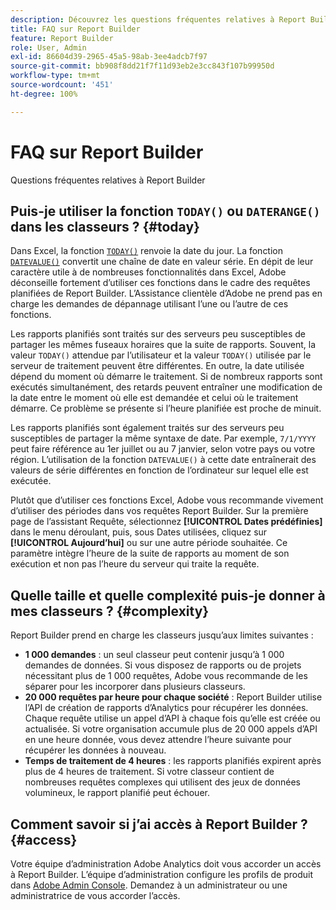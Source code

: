 ```yaml
---
description: Découvrez les questions fréquentes relatives à Report Builder.
title: FAQ sur Report Builder
feature: Report Builder
role: User, Admin
exl-id: 86604d39-2965-45a5-98ab-3ee4adcb7f97
source-git-commit: bb908f8dd21f7f11d93eb2e3cc843f107b99950d
workflow-type: tm+mt
source-wordcount: '451'
ht-degree: 100%

---
```


# FAQ sur Report Builder

Questions fréquentes relatives à Report Builder

## Puis-je utiliser la fonction `TODAY()` ou `DATERANGE()` dans les classeurs ? {#today}

Dans Excel, la fonction [`TODAY()`](https://support.microsoft.com/fr-fr/office/today-function-5eb3078d-a82c-4736-8930-2f51a028fdd9) renvoie la date du jour. La fonction [`DATEVALUE()`](https://support.microsoft.com/fr-fr/office/datevalue-function-df8b07d4-7761-4a93-bc33-b7471bbff252) convertit une chaîne de date en valeur série. En dépit de leur caractère utile à de nombreuses fonctionnalités dans Excel, Adobe déconseille fortement d’utiliser ces fonctions dans le cadre des requêtes planifiées de Report Builder. L’Assistance clientèle d’Adobe ne prend pas en charge les demandes de dépannage utilisant l’une ou l’autre de ces fonctions.

Les rapports planifiés sont traités sur des serveurs peu susceptibles de partager les mêmes fuseaux horaires que la suite de rapports. Souvent, la valeur `TODAY()` attendue par l’utilisateur et la valeur `TODAY()` utilisée par le serveur de traitement peuvent être différentes. En outre, la date utilisée dépend du moment où démarre le traitement. Si de nombreux rapports sont exécutés simultanément, des retards peuvent entraîner une modification de la date entre le moment où elle est demandée et celui où le traitement démarre. Ce problème se présente si l’heure planifiée est proche de minuit.

Les rapports planifiés sont également traités sur des serveurs peu susceptibles de partager la même syntaxe de date. Par exemple, `7/1/YYYY` peut faire référence au 1er juillet ou au 7 janvier, selon votre pays ou votre région. L’utilisation de la fonction `DATEVALUE()` à cette date entraînerait des valeurs de série différentes en fonction de l’ordinateur sur lequel elle est exécutée.

Plutôt que d’utiliser ces fonctions Excel, Adobe vous recommande vivement d’utiliser des périodes dans vos requêtes Report Builder. Sur la première page de l’assistant Requête, sélectionnez **[!UICONTROL Dates prédéfinies]** dans le menu déroulant, puis, sous Dates utilisées, cliquez sur **[!UICONTROL Aujourd’hui]** ou sur une autre période souhaitée. Ce paramètre intègre l’heure de la suite de rapports au moment de son exécution et non pas l’heure du serveur qui traite la requête.

## Quelle taille et quelle complexité puis-je donner à mes classeurs ? {#complexity}

Report Builder prend en charge les classeurs jusqu’aux limites suivantes :

* **1 000 demandes** : un seul classeur peut contenir jusquʼà 1 000 demandes de données. Si vous disposez de rapports ou de projets nécessitant plus de 1 000 requêtes, Adobe vous recommande de les séparer pour les incorporer dans plusieurs classeurs.
* **20 000 requêtes par heure pour chaque société** : Report Builder utilise l’API de création de rapports d’Analytics pour récupérer les données. Chaque requête utilise un appel d’API à chaque fois qu’elle est créée ou actualisée. Si votre organisation accumule plus de 20 000 appels d’API en une heure donnée, vous devez attendre l’heure suivante pour récupérer les données à nouveau.
* **Temps de traitement de 4 heures** : les rapports planifiés expirent après plus de 4 heures de traitement. Si votre classeur contient de nombreuses requêtes complexes qui utilisent des jeux de données volumineux, le rapport planifié peut échouer.

## Comment savoir si j’ai accès à Report Builder ? {#access}

Votre équipe d’administration Adobe Analytics doit vous accorder un accès à Report Builder. L’équipe d’administration configure les profils de produit dans [Adobe Admin Console](https://experienceleague.adobe.com/fr/docs/analytics/admin/admin-console/home). Demandez à un administrateur ou une administratrice de vous accorder l’accès.
